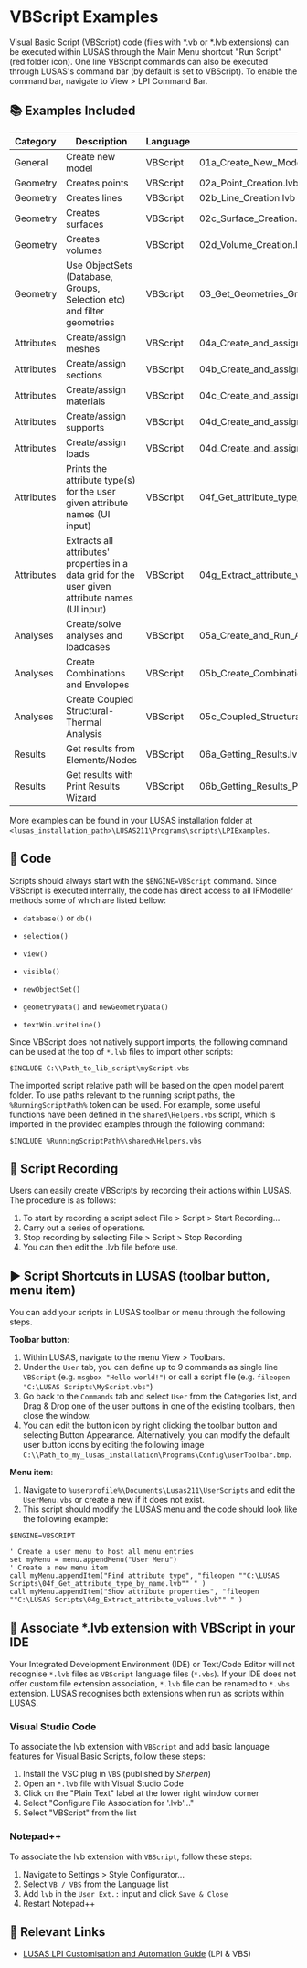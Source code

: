 # VBScript Examples

Visual Basic Script (VBScript) code (files with *.vb or *.lvb extensions) can be executed within LUSAS through the Main Menu shortcut "Run Script" (red folder icon). One line VBScript commands can also be executed through LUSAS's command bar (by default is set to VBScript). To enable the command bar, navigate to View > LPI Command Bar.

## 📚 Examples Included

| Category   | Description                           | Language   | File                     |
| ---------- | ------------------------------------- | ---------- | ------------------------ |
| General    | Create new model                      | VBScript   | 01a_Create_New_Model.lvb |
| Geometry   | Creates points                        | VBScript   | 02a_Point_Creation.lvb   |
| Geometry   | Creates lines                         | VBScript   | 02b_Line_Creation.lvb    |
| Geometry   | Creates surfaces                      | VBScript   | 02c_Surface_Creation.lvb |
| Geometry   | Creates volumes                       | VBScript   | 02d_Volume_Creation.lvb  |
| Geometry   | Use ObjectSets (Database, Groups, Selection etc) and filter geometries | VBScript   | 03_Get_Geometries_Groups_Selection_ObjectSets.lvb |
| Attributes | Create/assign meshes                  | VBScript   | 04a_Create_and_assign_mesh.lvb     |
| Attributes | Create/assign sections                | VBScript   | 04b_Create_and_assign_section.lvb  |
| Attributes | Create/assign materials               | VBScript   | 04c_Create_and_assign_material.lvb |
| Attributes | Create/assign supports                | VBScript   | 04d_Create_and_assign_supports.lvb |
| Attributes | Create/assign loads                   | VBScript   | 04d_Create_and_assign_loads.lvb    |
| Attributes | Prints the attribute type(s) for the user given attribute names (UI input) | VBScript   | 04f_Get_attribute_type_by_name.lvb |
| Attributes | Extracts all attributes' properties in a data grid for the user given attribute names (UI input) | VBScript   | 04g_Extract_attribute_values.lvb |
| Analyses   | Create/solve analyses and loadcases   | VBScript   | 05a_Create_and_Run_Analyses_and_Loadcases.lvb |
| Analyses   | Create Combinations and Envelopes     | VBScript   | 05b_Create_Combinations_and_Envelopes.lvb |
| Analyses   | Create Coupled Structural-Thermal Analysis | VBScript   | 05c_Coupled_Structural_Thermal_Analysis.lvb |
| Results    | Get results from Elements/Nodes            | VBScript   | 06a_Getting_Results.lvb     |
| Results    | Get results with Print Results Wizard      | VBScript   | 06b_Getting_Results_PRW.lvb |

More examples can be found in your LUSAS installation folder at `<lusas_installation_path>\LUSAS211\Programs\scripts\LPIExamples`.

## 📄 Code

Scripts should always start with the `$ENGINE=VBScript` command. Since VBScript is executed internally, the code has direct access to all IFModeller methods some of which are listed bellow:

- `database()` or `db()`

- `selection()`

- `view()`

- `visible()`

- `newObjectSet()`

- `geometryData()` and `newGeometryData()`

- `textWin.writeLine()`

Since VBScript does not natively support imports, the following command can be used at the top of `*.lvb` files to import other scripts:
```
$INCLUDE C:\\Path_to_lib_script\myScript.vbs
```
The imported script relative path will be based on the open model parent folder. To use paths relevant to the running script paths, the `%RunningScriptPath%` token can be used.
For example, some useful functions have been defined in the `shared\Helpers.vbs` script, which is imported in the provided examples through the following command:
```
$INCLUDE %RunningScriptPath%\shared\Helpers.vbs
```

## 🔴 Script Recording

Users can easily create VBScripts by recording their actions within LUSAS. The procedure is as follows:

1. To start by recording a script select File > Script > Start Recording...
2. Carry out a series of operations.
3. Stop recording by selecting File > Script > Stop Recording
4. You can then edit the .lvb file before use.

## ▶️ Script Shortcuts in LUSAS (toolbar button, menu item)

You can add your scripts in LUSAS toolbar or menu through the following steps.

**Toolbar button**:
1. Within LUSAS, navigate to the menu View > Toolbars.
2. Under the `User` tab, you can define up to 9 commands as single line `VBScript` (e.g. `msgbox "Hello world!"`) or call a script file (e.g. `fileopen "C:\LUSAS Scripts\MyScript.vbs"`)
3. Go back to the `Commands` tab and select `User` from the Categories list, and Drag & Drop one of the user buttons in one of the existing toolbars, then close the window.
4. You can edit the button icon by right clicking the toolbar button and selecting Button Appearance. Alternatively, you can modify the default user button icons by editing the following image `C:\\Path_to_my_lusas_installation\Programs\Config\userToolbar.bmp`.

**Menu item**:
1. Navigate to `%userprofile%\Documents\Lusas211\UserScripts` and edit the `UserMenu.vbs` or create a new if it does not exist.
2. This script should modify the LUSAS menu and the code should look like the following example:
```VBScript
$ENGINE=VBSCRIPT

' Create a user menu to host all menu entries
set myMenu = menu.appendMenu("User Menu")
' Create a new menu item
call myMenu.appendItem("Find attribute type", "fileopen ""C:\LUSAS Scripts\04f_Get_attribute_type_by_name.lvb"" " )
call myMenu.appendItem("Show attribute properties", "fileopen ""C:\LUSAS Scripts\04g_Extract_attribute_values.lvb"" " )
```

## 📝 Associate *.lvb extension with VBScript in your IDE

Your Integrated Development Environment (IDE) or Text/Code Editor will not recognise `*.lvb` files as `VBScript` language files (`*.vbs`). If your IDE does not offer custom file extension association, `*.lvb` file can be renamed to `*.vbs` extension. LUSAS recognises both extensions when run as scripts within LUSAS.

### Visual Studio Code

To associate the lvb extension with `VBScript` and add basic language features for Visual Basic Scripts, follow these steps:
1. Install the VSC plug in `VBS` (published by *Sherpen*)
2. Open an `*.lvb` file with Visual Studio Code
3. Click on the "Plain Text" label at the lower right window corner
4. Select "Configure File Association for '.lvb'..."
5. Select "VBScript" from the list

### Notepad++

To associate the lvb extension with `VBScript`, follow these steps:
1. Navigate to Settings > Style Configurator...
2. Select `VB / VBS` from the Language list
3. Add `lvb` in the `User Ext.:` input and click `Save & Close`
4. Restart Notepad++

## 🔗 Relevant Links

- [LUSAS LPI Customisation and Automation Guide](https://www.lusas.com/user_area/documentation/V21_1/LPI%20Customisation%20and%20Automation%20Guide.pdf) (LPI & VBS)
